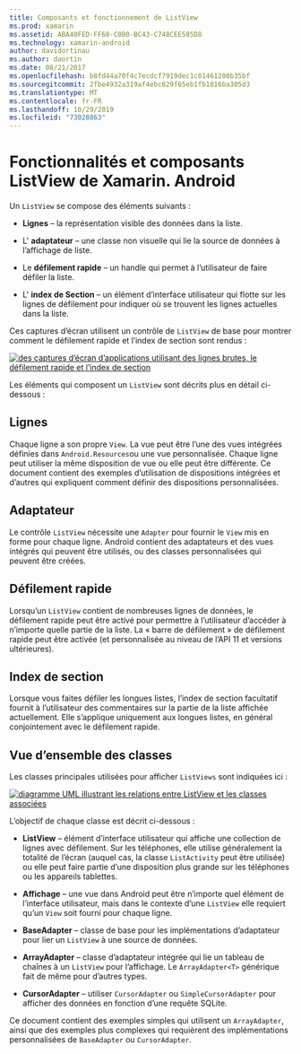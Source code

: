 ```yaml
---
title: Composants et fonctionnement de ListView
ms.prod: xamarin
ms.assetid: ABA40FED-FF68-C0B0-BC43-C748CEE585D8
ms.technology: xamarin-android
author: davidortinau
ms.author: daortin
ms.date: 08/21/2017
ms.openlocfilehash: b8fd44a70f4c7ecdcf7919dec1c81461200b35bf
ms.sourcegitcommit: 2fbe4932a319af4ebc829f65eb1fb1816ba305d3
ms.translationtype: MT
ms.contentlocale: fr-FR
ms.lasthandoff: 10/29/2019
ms.locfileid: "73028863"
---
```

# <a name="xamarinandroid-listview-parts-and-functionality"></a>Fonctionnalités et composants ListView de Xamarin. Android

Un `ListView` se compose des éléments suivants :

- **Lignes** &ndash; la représentation visible des données dans la liste.

- L' **adaptateur** &ndash; une classe non visuelle qui lie la source de données à l’affichage de liste.

- Le **défilement rapide** &ndash; un handle qui permet à l’utilisateur de faire défiler la liste.

- L' **index de Section** &ndash; un élément d’interface utilisateur qui flotte sur les lignes de défilement pour indiquer où se trouvent les lignes actuelles dans la liste.

Ces captures d’écran utilisent un contrôle de `ListView` de base pour montrer comment le défilement rapide et l’index de section sont rendus :

[![des captures d’écran d’applications utilisant des lignes brutes, le défilement rapide et l’index de section](parts-and-functionality-images/listviewparts.png)](parts-and-functionality-images/listviewparts.png#lightbox)

Les éléments qui composent un `ListView` sont décrits plus en détail ci-dessous :

## <a name="rows"></a>Lignes

Chaque ligne a son propre `View`. La vue peut être l’une des vues intégrées définies dans `Android.Resources`ou une vue personnalisée. Chaque ligne peut utiliser la même disposition de vue ou elle peut être différente. Ce document contient des exemples d’utilisation de dispositions intégrées et d’autres qui expliquent comment définir des dispositions personnalisées.

## <a name="adapter"></a>Adaptateur

Le contrôle `ListView` nécessite une `Adapter` pour fournir le `View` mis en forme pour chaque ligne. Android contient des adaptateurs et des vues intégrés qui peuvent être utilisés, ou des classes personnalisées qui peuvent être créées.

## <a name="fast-scrolling"></a>Défilement rapide

Lorsqu’un `ListView` contient de nombreuses lignes de données, le défilement rapide peut être activé pour permettre à l’utilisateur d’accéder à n’importe quelle partie de la liste. La « barre de défilement » de défilement rapide peut être activée (et personnalisée au niveau de l’API 11 et versions ultérieures).

## <a name="section-index"></a>Index de section

Lorsque vous faites défiler les longues listes, l’index de section facultatif fournit à l’utilisateur des commentaires sur la partie de la liste affichée actuellement. Elle s’applique uniquement aux longues listes, en général conjointement avec le défilement rapide.

## <a name="classes-overview"></a>Vue d’ensemble des classes

Les classes principales utilisées pour afficher `ListViews` sont indiquées ici :

[![diagramme UML illustrant les relations entre ListView et les classes associées](parts-and-functionality-images/image2.png)](parts-and-functionality-images/image2.png#lightbox)

L’objectif de chaque classe est décrit ci-dessous :

- **ListView** &ndash; élément d’interface utilisateur qui affiche une collection de lignes avec défilement. Sur les téléphones, elle utilise généralement la totalité de l’écran (auquel cas, la classe `ListActivity` peut être utilisée) ou elle peut faire partie d’une disposition plus grande sur les téléphones ou les appareils tablettes.

- **Affichage** &ndash; une vue dans Android peut être n’importe quel élément de l’interface utilisateur, mais dans le contexte d’une `ListView` elle requiert qu’un `View` soit fourni pour chaque ligne.

- **BaseAdapter** &ndash; classe de base pour les implémentations d’adaptateur pour lier un `ListView` à une source de données.

- **ArrayAdapter** &ndash; classe d’adaptateur intégrée qui lie un tableau de chaînes à un `ListView` pour l’affichage. Le `ArrayAdapter<T>` générique fait de même pour d’autres types.

- **CursorAdapter** &ndash; utiliser `CursorAdapter` ou `SimpleCursorAdapter` pour afficher des données en fonction d’une requête SQLite.

Ce document contient des exemples simples qui utilisent un `ArrayAdapter`, ainsi que des exemples plus complexes qui requièrent des implémentations personnalisées de `BaseAdapter` ou `CursorAdapter`.
